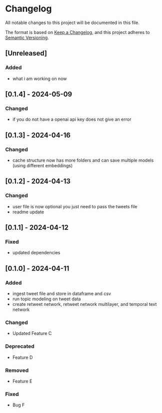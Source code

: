 # Changelog

All notable changes to this project will be documented in this file.

The format is based on [Keep a Changelog](https://keepachangelog.com/en/1.0.0/),
and this project adheres to [Semantic Versioning](https://semver.org/spec/v2.0.0.html).

## [Unreleased]

### Added
- what i am working on now

## [0.1.4] - 2024-05-09
### Changed 
- if you do not have a openai api key does not give an error


## [0.1.3] - 2024-04-16

### Changed
- cache structure now has more folders and can save multiple models (using different embeddings)

## [0.1.2] - 2024-04-13
### Changed
- user file is now optional you just need to pass the tweets file
- readme update

## [0.1.1] - 2024-04-12

### Fixed
- updated dependencies 

## [0.1.0] - 2024-04-11

### Added
- ingest tweet file and store in dataframe and csv
- run topic modeling on tweet data
- create retweet network, retweet network multilayer, and temporal text network

### Changed
- Updated Feature C

### Deprecated
- Feature D

### Removed
- Feature E

### Fixed
- Bug F
